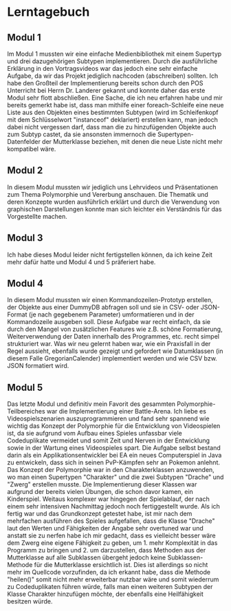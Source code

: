 # Lerntagebuch

## Modul 1
Im Modul 1 mussten wir eine einfache Medienbibliothek mit einem Supertyp und drei dazugehörigen Subtypen implementieren.
Durch die ausführliche Erklärung in den Vortragsvideos war das jedoch eine sehr einfache Aufgabe, da wir das Projekt jediglich nachcoden (abschreiben) sollten. Ich habe den Großteil der Implementierung bereits schon durch den POS Unterricht bei Herrn Dr. Landerer gekannt und konnte daher das erste Modul sehr flott abschließen. Eine Sache, die ich neu erfahren habe und mir bereits gemerkt habe ist, dass man mithilfe einer foreach-Schleife eine neue Liste aus den Objekten eines bestimmten Subtypen (wird im Schleifenkopf mit dem Schlüsselwort "instanceof" deklariert) erstellen kann, man jedoch dabei nicht vergessen darf, dass man die zu hinzufügenden Objekte auch zum Subtyp castet, da sie ansonsten immernoch die Supertypen-Datenfelder der Mutterklasse beziehen, mit denen die neue Liste nicht mehr kompatibel wäre.

## Modul 2
In diesem Modul mussten wir jediglich uns Lehrvideos und Präsentationen zum Thema Polymorphie und Vererbung anschauen. Die Thematik und deren Konzepte wurden ausführlich erklärt und durch die Verwendung von graphischen Darstellungen konnte man sich leichter ein Verständnis für das Vorgestellte machen.

## Modul 3
Ich habe dieses Modul leider nicht fertigstellen können, da ich keine Zeit mehr dafür hatte und Modul 4 und 5 präferiert habe.

## Modul 4
In diesem Modul mussten wir einen Kommandozeilen-Prototyp erstellen, der Objekte aus einer DummyDB abfragen soll und sie in CSV- oder JSON-Format (je nach gegebenem Parameter) umformatieren und in der Kommandozeile ausgeben soll. Diese Aufgabe war recht einfach, da sie durch den Mangel von zusätzlichen Features wie z.B. schöne Formatierung, Weiterverwendung der Daten innerhalb des Programmes, etc. recht simpel strukturiert war. Was wir neu gelernt haben war, wie ein Praxisfall in der Regel aussieht, ebenfalls wurde gezeigt und gefordert wie Datumklassen (in diesem Falle GregorianCalender) implementiert werden und wie CSV bzw. JSON formatiert wird.

## Modul 5
Das letzte Modul und definitiv mein Favorit des gesammten Polymorphie-Teilbereiches war die Implementierung einer Battle-Arena. Ich liebe es Videospielszenarien auszuprogrammieren und fand sehr spannend wie wichtig das Konzept der Polymorphie für die Entwicklung von Videospielen ist, da sie aufgrund vom Aufbau eines Spieles unfassbar viele Codeduplikate vermeidet und somit Zeit und Nerven in der Entwicklung sowie in der Wartung eines Videospieles spart. Die Aufgabe selbst bestand darin als ein Applikationsentwickler bei EA ein neues Computerspiel in Java zu entwickeln, dass sich in seinen PvP-Kämpfen sehr an Pokemon anlehnt. Das Konzept der Polymorphie war in den Charakterklassen anzuwenden, wo man einen Supertypen "Charakter" und die zwei Subtypen "Drache" und "Zwerg" erstellen musste. Die Implementierung dieser Klassen war aufgrund der bereits vielen Übungen, die schon davor kamen, ein Kinderspiel. Weitaus komplexer war hingegen der Spielablauf, der nach einem sehr intensiven Nachmittag jedoch noch fertiggestellt wurde. Als ich fertig war und das Grundkonzept getestet habe, ist mir nach dem mehrfachen ausführen des Spieles aufgefallen, dass die Klasse "Drache" laut den Werten und Fähigkeiten der Angabe sehr overtuned war und anstatt sie zu nerfen habe ich mir gedacht, dass es vielleicht besser wäre dem Zwerg eine eigene Fähigkeit zu geben, um 1. mehr Komplexität in das Programm zu bringen und 2. um darzustellen, dass Methoden aus der Mutterklasse auf alle Subklassen übergeht jedoch keine Subklassen-Methode für die Mutterklasse ersichtlich ist. Dies ist allerdings so nicht mehr im Quellcode vorzufinden, da ich erkannt habe, dass die Methode "heilen()" somit nicht mehr erweiterbar nutzbar wäre und somit wiederrum zu Codeduplikaten führen würde, falls man einen weiteren Subtypen der Klasse Charakter hinzufügen möchte, der ebenfalls eine Heilfähigkeit besitzen würde.